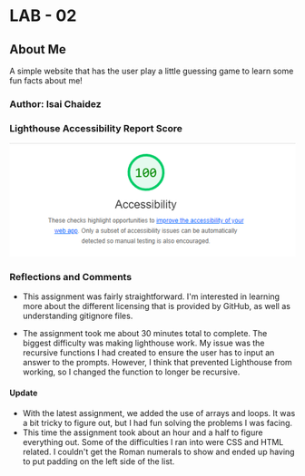 # LAB - 02

## About Me

A simple website that has the user play a little guessing game to learn some fun facts about me!

### Author: Isai Chaidez

### Lighthouse Accessibility Report Score

 ![screenshot](/img/screenshot.png)

### Reflections and Comments

* This assignment was fairly straightforward. I'm interested in learning more about the different licensing that is provided by GitHub, as well as understanding gitignore files.

* The assignment took me about 30 minutes total to complete. The biggest difficulty was making lighthouse work. My issue was the recursive functions I had created to ensure the user has to input an answer to the prompts. However, I think that prevented Lighthouse from working, so I changed the function to longer be recursive.

#### Update

* With the latest assignment, we added the use of arrays and loops. It was a bit tricky to figure out, but I had fun solving the problems I was facing.
* This time the assignment took about an hour and a half to figure everything out. Some of the difficulties I ran into were CSS and HTML related. I couldn't get the Roman numerals to show and ended up having to put padding on the left side of the list.
